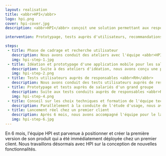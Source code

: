 ```yaml
---
layout: realisation
title: <abbr>HPI</abbr>
logo: hpi.png
cover: hpi-cover.jpg
description: <abbr>HPI</abbr> conçoit une solution permettant aux responsables <abbr>RH</abbr> de grandes entreprises d'évaluer la satisfaction interne grâce à des questionnaires interactifs.

intervention: Prototypage, tests auprès d'utilisateurs, recommandations techniques

steps:
 - title: Phase de cadrage et recherche utilisateur
   description: Nous avons conduit des ateliers avec l'équipe <abbr>HPI</abbr> et mené des entretiens auprès d'équipes <abbr>RH</abbr> de grands groupes afin de clarifier l'offre de valeur apportée par <abbr>HPI</abbr> et de déterminer le positionnement de la première version.
   img: hpi-step-1.jpg
 - title: Idéation et prototypage d'une application mobile pour les salariés
   description: Suite à des ateliers d'idéation, nous avons conçu une première version de l'application mobile destinée aux employés.
   img: hpi-step-2.png
 - title: Tests utilisateurs auprès de responsables <abbr>RH</abbr>
   description: Nous avons conduit des tests utilisateurs auprès de responsables <abbr>RH</abbr> d'un groupe partenaire de <abbr>HPI</abbr>. Nous avons déterminé des évolutions à intégrer aux interfaces.
 - title: Prototypage et tests auprès de salariés d'un grand groupe
   description: Suite aux tests conduits auprès de responsables <abbr>RH</abbr>, nous avons affiné les fonctionnalités et l'ergonomie de l'application, puis conduit des tests d'adoption auprès de salariés d'un grand groupe partenaire de <abbr>HPI</abbr>. Ces tests nous ont permis d'identifier de nombreux points d'amélioration.
   img: hpi-step-4.png
 - title: Conseil sur les choix techniques et formation de l'équipe technique
   description: Parallèlement à la conduite de l'étude d'usage, nous avons conseillé l'équipe sur les technologies à employer et l'architecture à mettre en place. Nous avons contribué à sa mise en œuvre et à la formation de l'équipe technique sur des besoins spécifiques.
 - title: Lancement réel chez un premier client
   description: Après 6 mois, nous avons accompagné l'équipe pour le lancement d'une phase de test en situation réelle auprès d'un premier client. Nous avons étudié les retours utilisateurs afin d'affiner la solution suite à ce test.
   img: hpi-step-6.jpg
---
```


En 6 mois, l'équipe <abbr>HPI</abbr> est parvenue à positionner et créer la première version de son produit qui a été immédiatement déployée chez un premier client. Nous travaillons désormais avec <abbr>HPI</abbr> sur la conception de nouvelles fonctionnalités.